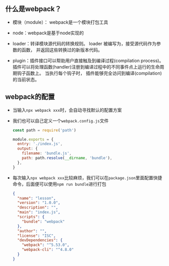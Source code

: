 ## 什么是webpack？

- 模块（module）：  webpack是一个模块打包工具

- node：webpack是基于node实现的
- loader：转译模块源代码的转换规则。 loader 被编写为，接受源代码作为参数的函数， 并返回这些转换过的新版本代码。
- plugin：插件接口可以帮助用户直接触及到编译过程(compilation process)。 插件可以将处理函数(handler)注册到编译过程中的不同事件点上运行的生命周期钩子函数上。 当执行每个钩子时， 插件能够完全访问到编译(compilation)的当前状态。





## webpack的配置

- 当输入`npx webpack xxx`时，会自动寻找默认的配置方案

- 我们也可以自己定义一个`webpack.config.js`文件

  ```javascript
  const path = require('path')
  
  module.exports = {
    entry: './index.js',
    output: {
      filename: 'bundle.js',
      path: path.resolve(__dirname, 'bundle'),
    },
  }
  ```

  

- 每次输入`npx webpack xxx`比较麻烦，我们可以在`package.json`里面配置快捷命令，后面便可以使用`npm run bundle`进行打包

  ```json
  {
    "name": "lesson",
    "version": "1.0.0",
    "description": "",
    "main": "index.js",
    "scripts": {
      "bundle": "webpack"
    },
    "author": "",
    "license": "ISC",
    "devDependencies": {
      "webpack": "^5.53.0",
      "webpack-cli": "^4.8.0"
    }
  }
  ```

  